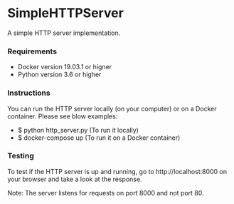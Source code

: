 # SimpleHTTPServer
A simple HTTP server implementation.

### Requirements ###

- Docker version 19.03.1 or higner
- Python version 3.6 or higher

### Instructions ###

You can run the HTTP server locally (on your computer) or on a Docker container. Please see blow examples:

- $ python http_server.py (To run it locally)
- $ docker-compose up (To run it on a Docker container)

### Testing ###

To test if the HTTP server is up and running, go to http://localhost:8000 on your browser and take a look at the response.

Note: The server listens for requests on port 8000 and not port 80.